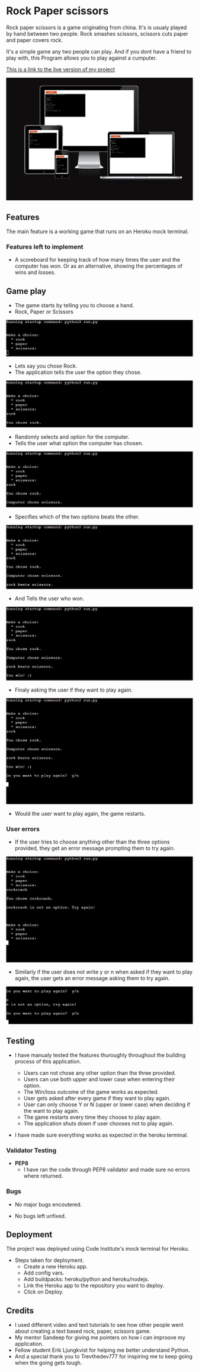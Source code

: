# Rock Paper scissors

Rock paper scissors is a game originating from china. It's is usualy played by hand between two people.
Rock smashes scissors, scissors cuts paper and paper covers rock.

It's a simple game any two people can play.
And if you dont have a friend to play with, this Program allows you to play against a cumputer.

[This is a link to the live version of my project](https://rock-paper-scissors-gurmali.herokuapp.com/)

<img src="assets/images/responsive.jpg">

## Features

The main feature is a working game that runs on an Heroku mock terminal.

### Features left to implement

 - A scoreboard for keeping track of how many times the user and the computer has won. Or as an alternative, showing the percentages of wins and losses.

## Game play

- The game starts by telling you to choose a hand.
- Rock, Paper or Scissors

<img src="assets/images/game-start.jpg">

- Lets say you chose Rock.
- The application tells the user the option they chose.

<img src="assets/images/the-choice.jpg">

- Randomly selects and option for the computer.
- Tells the user what option the computer has chosen.

<img src="assets/images/computer-choice.jpg">

- Specifies which of the two options beats the other.

<img src="assets/images/beating.jpg">

- And Tells the user who won.

<img src="assets/images/winner.jpg">

- Finaly asking the user if they want to play again.

<img src="assets/images/in-game.jpg">

- Would the user want to play again, the game restarts.

### User errors

- If the user tries to choose anything other than the three options provided, they get an error message prompting them to try again.

<img src="assets/images/wrong-choice.jpg">

- Similarly if the user does not write y or n when asked if they want to play again, the user gets an error message asking them to try again.

<img src="assets/images/try-again.jpg">

## Testing 

- I have manualy tested the features thuroughly throughout the building process of this application.
  
  - Users can not chose any other option than the three provided.
  - Users can use both upper and lower case when entering their option.
  - The Win/loss outcome of the game works as expected.
  - User gets asked after every game if they want to play again.
  - User can only choose Y or N (upper or lower case) when deciding if the want to play again.
  - The game restarts every time they choose to play again.
  - The application shuts down if user chooses not to play again.

- I have made sure everything works as expected in the heroku terminal.

### Validator Testing

- __PEP8__
  - I have ran the code through PEP8 validator and made sure no errors where returned.

### Bugs 

- No major bugs encoutered.

- No bugs left unfixed.

## Deployment

The project was deployed using Code Institute's mock terminal for Heroku.

- Steps taken for deployment.
    - Create a new Heroku app.
    - Add config vars. 
    - Add buildpacks: heroku/python and heroku/nodejs.
    - Link the Heroku app to the repository you want to deploy.
    - Click on Deploy.

## Credits

- I used different video and text tutorials to see how other people went about creating a text based rock, paper, scissors game.
- My mentor Sandeep for giving me pointers on how i can improove my application.
- Fellow student Erik Ljungkvist for helping me better understand Python.
- And a special thank you to Trevthedev777 for inspiring me to keep going when the going gets tough.